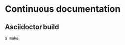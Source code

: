 Continuous documentation
========================

Asciidoctor build
-----------------
```
$ make
```
